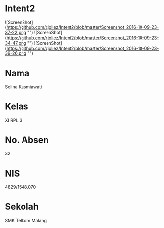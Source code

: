 # Intent2
![ScreenShot] (https://github.com/xjoliez/Intent2/blob/master/Screenshot_2016-10-09-23-37-22.png "")
![ScreenShot] (https://github.com/xjoliez/Intent2/blob/master/Screenshot_2016-10-09-23-34-47.png "")
![ScreenShot] (https://github.com/xjoliez/Intent2/blob/master/Screenshot_2016-10-09-23-39-26.png "")
# Nama 
Selina Kusmiawati
# Kelas 
XI RPL 3
# No. Absen 
32
# NIS 
4829/1548.070
# Sekolah 
SMK Telkom Malang
